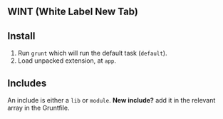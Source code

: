 WINT (White Label New Tab)
--------------------------

## Install

1. Run `grunt` which will run the default task (`default`).
2. Load unpacked extension, at `app`.

## Includes

An include is either a `lib` or `module`.
**New include?** add it in the relevant array in the Gruntfile.
